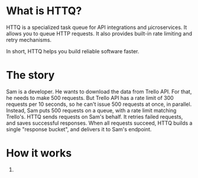 # What is HTTQ?

HTTQ is a specialized task queue for API integrations and µicroservices. It allows you to queue HTTP requests. It also provides built-in rate limiting and retry mechanisms.

In short, HTTQ helps you build reliable software faster.

# The story

Sam is a developer. He wants to download the data from Trello API. For that, he needs to make 500 requests. But Trello API has a rate limit of 300 requests per 10 seconds, so he can't issue 500 requests at once, in parallel. Instead, Sam puts 500 requests on a queue, with a rate limit matching Trello's. HTTQ sends requests on Sam's behalf. It retries failed requests, and saves successful responses. When all requests succeed, HTTQ builds a single "response bucket", and delivers it to Sam's endpoint.

# How it works

1. 

